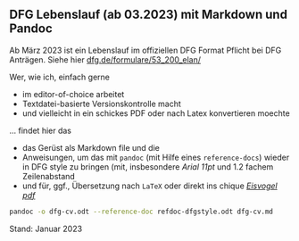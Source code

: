 DFG Lebenslauf (ab 03.2023) mit Markdown und Pandoc
---

Ab M&auml;rz 2023 ist ein Lebenslauf im offiziellen DFG Format Pflicht bei DFG Antr&auml;gen. Siehe hier [dfg.de/formulare/53_200_elan/](https://www.dfg.de/formulare/53_200_elan/index.jsp)

Wer, wie ich, einfach gerne 

 * im editor-of-choice arbeitet
 * Textdatei-basierte Versionskontrolle macht
 * und vielleicht in ein schickes PDF oder nach Latex konvertieren moechte

... findet hier das

 * das Ger&uuml;st als Markdown file und die
 * Anweisungen, um das mit `pandoc` (mit Hilfe eines `reference-docs`) wieder in DFG style zu bringen (mit, insbesondere *Arial 11pt* und 1.2 fachem Zeilenabstand
 * und f&uuml;r, ggf., &Uuml;bersetzung nach `LaTeX` oder direkt ins chique [*Eisvogel pdf*](https://github.com/Wandmalfarbe/pandoc-latex-template/)

```sh
pandoc -o dfg-cv.odt --reference-doc refdoc-dfgstyle.odt dfg-cv.md
```

Stand: Januar 2023
